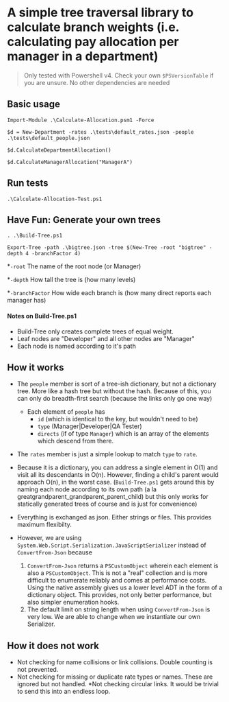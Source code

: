 # A simple tree traversal library to calculate branch weights (i.e. calculating pay allocation per manager in a department)

> Only tested with Powershell v4. Check your own `$PSVersionTable` if you are unsure.
> No other dependencies are needed

## Basic usage
```
Import-Module .\Calculate-Allocation.psm1 -Force

$d = New-Department -rates .\tests\default_rates.json -people .\tests\default_people.json

$d.CalculateDepartmentAllocation()

$d.CalculateManagerAllocation("ManagerA")
```

## Run tests

```
.\Calculate-Allocation-Test.ps1
```

## Have Fun: Generate your own trees

```
. .\Build-Tree.ps1

Export-Tree -path .\bigtree.json -tree $(New-Tree -root "bigtree" -depth 4 -branchFactor 4)
```

*`-root` The name of the root node (or Manager)

*`-depth` How tall the tree is (how many levels)

*`-branchFactor` How wide each branch is (how many direct reports each manager has)

#### Notes on Build-Tree.ps1
* Build-Tree only creates complete trees of equal weight.
* Leaf nodes are "Developer" and all other nodes are "Manager"
* Each node is named according to it's path

## How it works

* The `people` member is sort of a tree-ish dictionary, but not a dictionary tree. More like a hash tree but without the hash. Because of this, you can only do breadth-first search (because the links only go one way)
   * Each element of `people` has
      * `id` (which is identical to the key, but wouldn't need to be)
      * `type` (Manager|Developer|QA Tester)
      * `directs` (if of type `Manager`) which is an array of the elements which descend from there.
* The `rates` member is just a simple lookup to match `type` to `rate`.
* Because it is a dictionary, you can address a single element in O(1) and visit all its descendants in O(n). However, finding a child's parent would approach O(n), in the worst case. (`Build-Tree.ps1` gets around this by naming each node according to its own path (a la greatgrandparent_grandparent_parent_child) but this only works for statically generated trees of course and is just for convenience)
* Everything is exchanged as json. Either strings or files. This provides maximum flexibilty.
* However, we are using `System.Web.Script.Serialization.JavaScriptSerializer` instead of `ConvertFrom-Json` because

   1. `ConvertFrom-Json` returns a `PSCustomObject` wherein each element is also a `PSCustomObject`. This is not a "real" collection and is more difficult to enumerate reliably and comes at performance costs. Using the native assembly gives us a lower level ADT in the form of a dictionary object. This provides, not only better performance, but also simpler enumeration hooks.
   2. The default limit on string length when using `ConvertFrom-Json` is very low. We are able to change when we instantiate our own Serializer.

## How it does not work

* Not checking for name collisions or link collisions. Double counting is not prevented.
* Not checking for missing or duplicate rate types or names. These are ignored but not handled.
*Not checking circular links. It would be trivial to send this into an endless loop.
